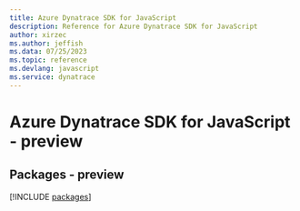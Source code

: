 ```yaml
---
title: Azure Dynatrace SDK for JavaScript
description: Reference for Azure Dynatrace SDK for JavaScript
author: xirzec
ms.author: jeffish
ms.data: 07/25/2023
ms.topic: reference
ms.devlang: javascript
ms.service: dynatrace
---
```

# Azure Dynatrace SDK for JavaScript - preview
## Packages - preview
[!INCLUDE [packages](dynatrace-index.md)]